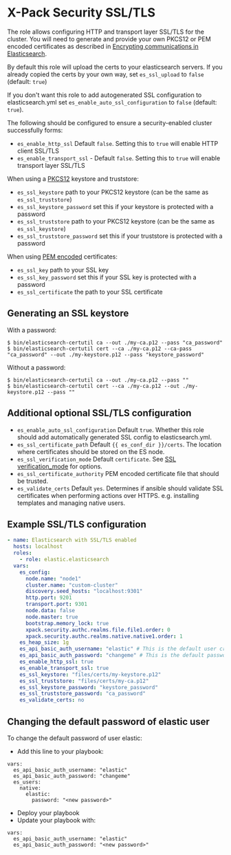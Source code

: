 # X-Pack Security SSL/TLS

The role allows configuring HTTP and transport layer SSL/TLS for the cluster. You will need to generate and provide your own PKCS12 or PEM encoded certificates as described in [Encrypting communications in Elasticsearch](https://www.elastic.co/guide/en/elasticsearch/reference/7.4/configuring-tls.html#configuring-tls).

By default this role will upload the certs to your elasticsearch servers. If you already copied the certs by your own way, set `es_ssl_upload` to `false` (default: `true`)

If you don't want this role to add autogenerated SSL configuration to elasticsearch.yml set `es_enable_auto_ssl_configuration` to `false` (default: `true`).

The following should be configured to ensure a security-enabled cluster successfully forms:

- `es_enable_http_ssl` Default `false`. Setting this to `true` will enable HTTP client SSL/TLS
- `es_enable_transport_ssl` - Default `false`. Setting this to `true` will enable transport layer SSL/TLS

When using a [PKCS12](https://www.elastic.co/guide/en/elasticsearch/reference/current/security-settings.html#security-http-pkcs12-files) keystore and truststore:

- `es_ssl_keystore` path to your PKCS12 keystore (can be the same as `es_ssl_truststore`)
- `es_ssl_keystore_password` set this if your keystore is protected with a password
- `es_ssl_truststore` path to your PKCS12 keystore (can be the same as `es_ssl_keystore`)
- `es_ssl_truststore_password` set this if your truststore is protected with a password

When using [PEM encoded](https://www.elastic.co/guide/en/elasticsearch/reference/current/security-settings.html#_pem_encoded_files_3) certificates:

- `es_ssl_key` path to your SSL key
- `es_ssl_key_password` set this if your SSL key is protected with a password
- `es_ssl_certificate` the path to your SSL certificate

## Generating an SSL keystore

With a password:

```shell
$ bin/elasticsearch-certutil ca --out ./my-ca.p12 --pass "ca_password"
$ bin/elasticsearch-certutil cert --ca ./my-ca.p12 --ca-pass "ca_password" --out ./my-keystore.p12 --pass "keystore_password"
```

Without a password:

```shell
$ bin/elasticsearch-certutil ca --out ./my-ca.p12 --pass ""
$ bin/elasticsearch-certutil cert --ca ./my-ca.p12 --out ./my-keystore.p12 --pass ""
```

## Additional optional SSL/TLS configuration

- `es_enable_auto_ssl_configuration` Default `true`. Whether this role should add automatically generated SSL config to elasticsearch.yml.
- `es_ssl_certificate_path` Default `{{ es_conf_dir }}/certs`. The location where certificates should be stored on the ES node.
- `es_ssl_verification_mode` Default `certificate`. See [SSL verification_mode](https://www.elastic.co/guide/en/elasticsearch/reference/current/security-settings.html#ssl-tls-settings) for options.
- `es_ssl_certificate_authority` PEM encoded certificate file that should be trusted.
- `es_validate_certs` Default `yes`. Determines if ansible should validate SSL certificates when performing actions over HTTPS. e.g. installing templates and managing native users.

## Example SSL/TLS configuration

```yaml
- name: Elasticsearch with SSL/TLS enabled
  hosts: localhost
  roles:
    - role: elastic.elasticsearch
  vars:
    es_config:
      node.name: "node1"
      cluster.name: "custom-cluster"
      discovery.seed_hosts: "localhost:9301"
      http.port: 9201
      transport.port: 9301
      node.data: false
      node.master: true
      bootstrap.memory_lock: true
      xpack.security.authc.realms.file.file1.order: 0
      xpack.security.authc.realms.native.native1.order: 1
    es_heap_size: 1g
    es_api_basic_auth_username: "elastic" # This is the default user created by the installation of elasticsearch
    es_api_basic_auth_password: "changeme" # This is the default password created by the installation of elasticsearch
    es_enable_http_ssl: true
    es_enable_transport_ssl: true
    es_ssl_keystore: "files/certs/my-keystore.p12"
    es_ssl_truststore: "files/certs/my-ca.p12"
    es_ssl_keystore_password: "keystore_password"
    es_ssl_truststore_password: "ca_password"
    es_validate_certs: no
```

## Changing the default password of elastic user

To change the default password of user elastic:

- Add this line to your playbook:

```
vars:
  es_api_basic_auth_username: "elastic"
  es_api_basic_auth_password: "changeme"
  es_users:
    native:
      elastic:
        password: "<new password>"
```

- Deploy your playbook
- Update your playbook with:

```
vars:
  es_api_basic_auth_username: "elastic"
  es_api_basic_auth_password: "<new password>"
```
